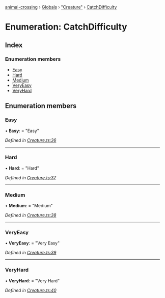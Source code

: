 [animal-crossing](../README.md) › [Globals](../globals.md) › ["Creature"](../modules/_creature_.md) › [CatchDifficulty](_creature_.catchdifficulty.md)

# Enumeration: CatchDifficulty

## Index

### Enumeration members

* [Easy](_creature_.catchdifficulty.md#easy)
* [Hard](_creature_.catchdifficulty.md#hard)
* [Medium](_creature_.catchdifficulty.md#medium)
* [VeryEasy](_creature_.catchdifficulty.md#veryeasy)
* [VeryHard](_creature_.catchdifficulty.md#veryhard)

## Enumeration members

###  Easy

• **Easy**: = "Easy"

*Defined in [Creature.ts:36](https://github.com/Norviah/animal-crossing/blob/b7769d3/module/types/Creature.ts#L36)*

___

###  Hard

• **Hard**: = "Hard"

*Defined in [Creature.ts:37](https://github.com/Norviah/animal-crossing/blob/b7769d3/module/types/Creature.ts#L37)*

___

###  Medium

• **Medium**: = "Medium"

*Defined in [Creature.ts:38](https://github.com/Norviah/animal-crossing/blob/b7769d3/module/types/Creature.ts#L38)*

___

###  VeryEasy

• **VeryEasy**: = "Very Easy"

*Defined in [Creature.ts:39](https://github.com/Norviah/animal-crossing/blob/b7769d3/module/types/Creature.ts#L39)*

___

###  VeryHard

• **VeryHard**: = "Very Hard"

*Defined in [Creature.ts:40](https://github.com/Norviah/animal-crossing/blob/b7769d3/module/types/Creature.ts#L40)*

